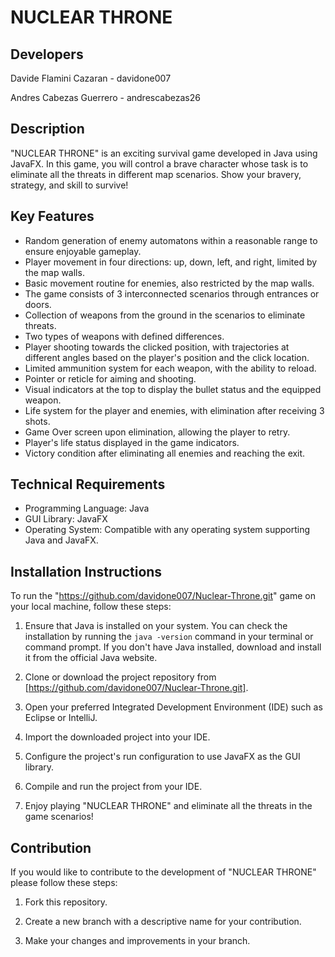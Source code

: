 # NUCLEAR THRONE

## Developers

Davide Flamini Cazaran - davidone007

Andres Cabezas Guerrero -  andrescabezas26

## Description

"NUCLEAR THRONE" is an exciting survival game developed in Java using JavaFX. In this game, you will control a brave character whose task is to eliminate all the threats in different map scenarios. Show your bravery, strategy, and skill to survive!

## Key Features

- Random generation of enemy automatons within a reasonable range to ensure enjoyable gameplay.
- Player movement in four directions: up, down, left, and right, limited by the map walls.
- Basic movement routine for enemies, also restricted by the map walls.
- The game consists of 3 interconnected scenarios through entrances or doors.
- Collection of weapons from the ground in the scenarios to eliminate threats.
- Two types of weapons with defined differences.
- Player shooting towards the clicked position, with trajectories at different angles based on the player's position and the click location.
- Limited ammunition system for each weapon, with the ability to reload.
- Pointer or reticle for aiming and shooting.
- Visual indicators at the top to display the bullet status and the equipped weapon.
- Life system for the player and enemies, with elimination after receiving 3 shots.
- Game Over screen upon elimination, allowing the player to retry.
- Player's life status displayed in the game indicators.
- Victory condition after eliminating all enemies and reaching the exit.

## Technical Requirements

- Programming Language: Java
- GUI Library: JavaFX
- Operating System: Compatible with any operating system supporting Java and JavaFX.

## Installation Instructions

To run the "https://github.com/davidone007/Nuclear-Throne.git" game on your local machine, follow these steps:

1. Ensure that Java is installed on your system. You can check the installation by running the `java -version` command in your terminal or command prompt. If you don't have Java installed, download and install it from the official Java website.

2. Clone or download the project repository from [https://github.com/davidone007/Nuclear-Throne.git].

3. Open your preferred Integrated Development Environment (IDE) such as Eclipse or IntelliJ.

4. Import the downloaded project into your IDE.

5. Configure the project's run configuration to use JavaFX as the GUI library.

6. Compile and run the project from your IDE.

7. Enjoy playing "NUCLEAR THRONE" and eliminate all the threats in the game scenarios!

## Contribution

If you would like to contribute to the development of "NUCLEAR THRONE" please follow these steps:

1. Fork this repository.

2. Create a new branch with a descriptive name for your contribution.

3. Make your changes and improvements in your branch.

